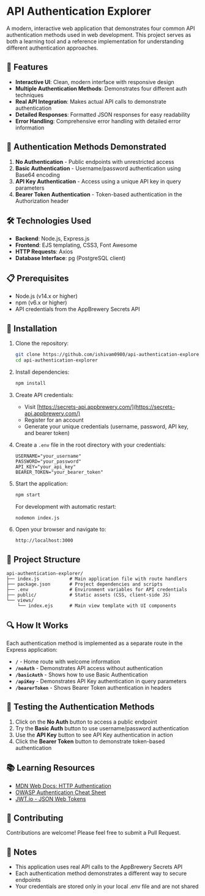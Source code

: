 # API Authentication Explorer

A modern, interactive web application that demonstrates four common API authentication methods used in web development. This project serves as both a learning tool and a reference implementation for understanding different authentication approaches.

## 🚀 Features

- **Interactive UI**: Clean, modern interface with responsive design
- **Multiple Authentication Methods**: Demonstrates four different auth techniques
- **Real API Integration**: Makes actual API calls to demonstrate authentication
- **Detailed Responses**: Formatted JSON responses for easy readability
- **Error Handling**: Comprehensive error handling with detailed error information

## 🔐 Authentication Methods Demonstrated

1. **No Authentication** - Public endpoints with unrestricted access
2. **Basic Authentication** - Username/password authentication using Base64 encoding
3. **API Key Authentication** - Access using a unique API key in query parameters
4. **Bearer Token Authentication** - Token-based authentication in the Authorization header

## 🛠️ Technologies Used

- **Backend**: Node.js, Express.js
- **Frontend**: EJS templating, CSS3, Font Awesome
- **HTTP Requests**: Axios
- **Database Interface**: pg (PostgreSQL client)

## 📋 Prerequisites

- Node.js (v14.x or higher)
- npm (v6.x or higher)
- API credentials from the AppBrewery Secrets API

## 🔧 Installation

1. Clone the repository:

   ```bash
   git clone https://github.com/ishivam0980/api-authentication-explorer.git
   cd api-authentication-explorer
   ```
2. Install dependencies:

   ```bash
   npm install
   ```
3. Create API credentials:

   - Visit [https://secrets-api.appbrewery.com/](https://secrets-api.appbrewery.com/)
   - Register for an account
   - Generate your unique credentials (username, password, API key, and bearer token)
4. Create a `.env` file in the root directory with your credentials:

   ```
   USERNAME="your_username"
   PASSWORD="your_password"
   API_KEY="your_api_key"
   BEARER_TOKEN="your_bearer_token"
   ```
5. Start the application:

   ```bash
   npm start
   ```

   For development with automatic restart:

   ```bash
   nodemon index.js
   ```
6. Open your browser and navigate to:

   ```
   http://localhost:3000
   ```

## 🧩 Project Structure

```
api-authentication-explorer/
├── index.js           # Main application file with route handlers
├── package.json       # Project dependencies and scripts
├── .env               # Environment variables for API credentials
├── public/            # Static assets (CSS, client-side JS)
└── views/
    └── index.ejs      # Main view template with UI components
```

## 🔍 How It Works

Each authentication method is implemented as a separate route in the Express application:

- **`/`** - Home route with welcome information
- **`/noAuth`** - Demonstrates API access without authentication
- **`/basicAuth`** - Shows how to use Basic Authentication
- **`/apiKey`** - Demonstrates API Key authentication in query parameters
- **`/bearerToken`** - Shows Bearer Token authentication in headers

## 🧪 Testing the Authentication Methods

1. Click on the **No Auth** button to access a public endpoint
2. Try the **Basic Auth** button to use username/password authentication
3. Use the **API Key** button to see API Key authentication in action
4. Click the **Bearer Token** button to demonstrate token-based authentication

## 📚 Learning Resources

- [MDN Web Docs: HTTP Authentication](https://developer.mozilla.org/en-US/docs/Web/HTTP/Authentication)
- [OWASP Authentication Cheat Sheet](https://cheatsheetseries.owasp.org/cheatsheets/Authentication_Cheat_Sheet.html)
- [JWT.io - JSON Web Tokens](https://jwt.io/)

## 🤝 Contributing

Contributions are welcome! Please feel free to submit a Pull Request.

## 📝 Notes

- This application uses real API calls to the AppBrewery Secrets API
- Each authentication method demonstrates a different way to secure endpoints
- Your credentials are stored only in your local .env file and are not shared
